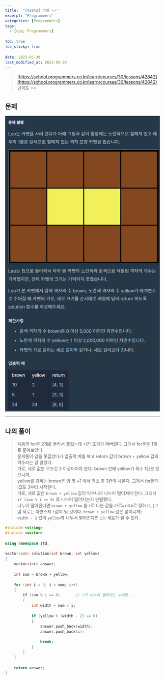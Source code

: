 ```yaml
---
title:  "[42842] 카펫 ⭐⭐"
excerpt: "Programmers"
categories: [Programmers]
tags:
  - [cpp, Programmers]

toc: true
toc_sticky: true
 
date: 2023-05-30
last_modified_at: 2023-05-30
---
```


> [https://school.programmers.co.kr/learn/courses/30/lessons/42842](https://school.programmers.co.kr/learn/courses/30/lessons/42842)  
> 난이도 ⭐⭐

## 문제

![Carpet](https://github.com/eggmong/eggmongImages/raw/main/Programmers/42842.png)  

***

## 나의 풀이
  
> 처음엔 for문 2개를 돌려서 풀었는데 시간 초과가 떠버렸다. 그래서 for문을 1개로 줄여보았다.  
> 문제풀이 감을 못잡았다가 입출력 예를 보고 return 값이 brown + yellow 값의 약수라는 걸 알았다.  
> 가로, 세로 값은 무조건 3 이상이어야 한다. brown 안에 yellow가 최소 1칸은 있으니까,  
> yellow를 감싸는 brown은 양 옆 +1 해서 최소 총 3칸이 나온다. 그래서 for문의 i값도 3부터 시작한다.  
> 가로, 세로 값은 `brown + yellow` 값의 약수니까 나누어 떨어져야 한다. 그래서 `if (sum % i == 0)` 로 나누어 떨어지는지 판별했다.  
> 나누어 떨어진다면 `brown + yellow` 를 `i`로 나눈 값을 가로`width`로 정하고, (그럼 세로는 자연스레 `i`값이 될 것이다. `brown + yellow` 값은 넓이니까)  
> `width - 2` 값이 `yellow`와 나눠서 떨어진다면 `i`는 세로가 될 수 있다.  


```cpp
#include <string>
#include <vector>

using namespace std;

vector<int> solution(int brown, int yellow)
{
    vector<int> answer;

    int sum = brown + yellow;

    for (int i = 3; i < sum; i++)
    {
        if (sum % i == 0)       // i가 나누어 떨어지는 수라면... 
        {
            int width = sum / i;

            if (yellow % (width - 2) == 0)
            {
                answer.push_back(width);
                answer.push_back(i);

                break;
            }
        }
    }

    return answer;
}
```